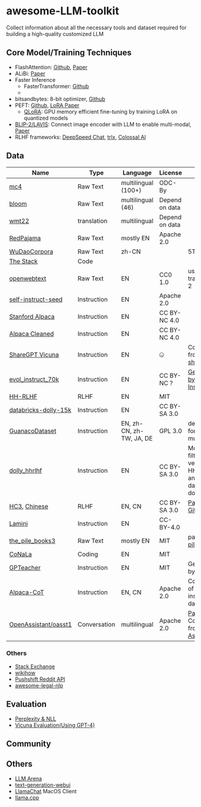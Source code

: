 # awesome-LLM-toolkit
Collect information about all the necessary tools and dataset required for building a high-quality customized LLM

## Core Model/Training Techniques

- FlashAttention: [Github](https://github.com/HazyResearch/flash-attention), [Paper](https://arxiv.org/abs/2205.14135)
- ALiBi: [Paper](https://arxiv.org/abs/2108.12409)
- Faster Inference
   - FasterTransformer: [Github](https://github.com/NVIDIA/FasterTransformer)
   - 
- bitsandbytes: 8-bit optimizer, [Github](https://github.com/TimDettmers/bitsandbytes)
- PEFT: [Github](https://github.com/huggingface/peft), [LoRA Paper](https://arxiv.org/abs/2106.09685)
  - [QLoRA](https://github.com/artidoro/qlora): GPU memory efficient fine-tuning by training LoRA on quantized models
- [BLIP-2/LAVIS](https://github.com/salesforce/LAVIS): Connect image encoder with LLM to enable multi-modal, [Paper](https://arxiv.org/pdf/2212.10846.pdf)
- RLHF frameworks: [DeepSpeed Chat](https://github.com/microsoft/DeepSpeed/tree/master/blogs/deepspeed-chat), [trlx](https://github.com/CarperAI/trlx), [Colossal AI](https://github.com/hpcaitech/ColossalAI)

## Data

| Name | Type | Language | License | Note |
| -------- | -------- | -------- | -------- | -------- |
| [mc4](https://huggingface.co/datasets/mc4) | Raw Text | multilingual (100+) | ODC-By | | [Paper](https://arxiv.org/pdf/1910.10683.pdf) |
| [bloom](https://huggingface.co/datasets/sil-ai/bloom-lm) | Raw Text | multilingual (46) | Depend on data| | 
| [wmt22](https://www.statmt.org/wmt22E/translation-task.html) | translation | multilingual | Depend on data | | 
| [RedPajama](https://www.together.xyz/blog/redpajama) | Raw Text | mostly EN | Apache 2.0 | |
| [WuDaoCorpora](https://www.sciencedirect.com/science/article/pii/S2666651021000152) | Raw Text | zh-CN | | 5TB |
| [The Stack](https://huggingface.co/datasets/bigcode/the-stack-dedup) | Code | 
| [openwebtext](https://huggingface.co/datasets/openwebtext) | Raw Text | EN | CC0 1.0 | used to train GPT-2 | 
| [self-instruct-seed](https://huggingface.co/datasets/HuggingFaceH4/self-instruct-seed) | Instruction | EN | Apache 2.0 |  |
| [Stanford Alpaca](https://github.com/tatsu-lab/stanford_alpaca/blob/main/alpaca_data.json) | Instruction | EN | CC BY-NC 4.0 | |
| [Alpaca Cleaned](https://github.com/gururise/AlpacaDataCleaned) | Instruction | EN | CC BY-NC 4.0 | |
| [ShareGPT Vicuna](https://huggingface.co/datasets/anon8231489123/ShareGPT_Vicuna_unfiltered) | Instruction | EN | 🤐 | Collected from [sharegpt](https://sharegpt.com/)|
| [evol_instruct_70k](https://huggingface.co/datasets/victor123/evol_instruct_70k) | Instruction | EN | CC BY-NC ? | [Generated by Evol-Instruct](https://github.com/nlpxucan/WizardLM#training-data)
| [HH-RLHF](https://huggingface.co/datasets/Anthropic/hh-rlhf) | RLHF | EN |  MIT | |
| [databricks-dolly-15k](https://huggingface.co/datasets/databricks/databricks-dolly-15k) | Instruction | EN | CC BY-SA 3.0 | |
| [GuanacoDataset](https://huggingface.co/datasets/JosephusCheung/GuanacoDataset) | Instruction | EN, zh-CN, zh-TW, JA, DE | GPL 3.0 | desgined for multilingual |
| [dolly_hhrlhf](https://huggingface.co/datasets/mosaicml/dolly_hhrlhf) | Instruction | EN | CC BY-SA 3.0 | MosaicAI's filtered version of HH-RLHF and databricks-dolly-15k |  
| [HC3](https://huggingface.co/datasets/Hello-SimpleAI/HC3), [Chinese](https://huggingface.co/datasets/Hello-SimpleAI/HC3-Chinese) | RLHF | EN, CN | CC BY-SA 3.0 | [Paper](https://arxiv.org/abs/2301.07597), [Github](https://github.com/Hello-SimpleAI/chatgpt-comparison-detection) | 
| [Lamini](https://github.com/lamini-ai/lamini#data-release)   | Instruction   | EN   |  CC-BY-4.0  |  |
| [the_pile_books3](https://huggingface.co/datasets/the_pile_books3) | Raw Text | mostly EN | MIT | part of [the pile](https://github.com/EleutherAI/the-pile)|
| [CoNaLa](https://huggingface.co/datasets/neulab/conala) | Coding | EN | MIT | |
| [GPTeacher](https://github.com/teknium1/GPTeacher) | Instruction | EN | MIT | Generated by GPT-4 |
| [Alpaca-CoT](https://huggingface.co/datasets/QingyiSi/Alpaca-CoT/) | Instruction | EN, CN | Apache 2.0 | Collection of instruction datasets|
| [OpenAssistant/oasst1](https://huggingface.co/datasets/OpenAssistant/oasst1) | Conversation | multilingual | Apache 2.0 | [Paper](https://arxiv.org/abs/2304.07327), Collected from [Open Assistant](https://open-assistant.io/) | 

### Others
- [Stack Exchange](https://stackexchange.com/sites)
- [wikihow](https://www.wikihow.com/)
- [Pushshift Reddit API](https://reddit-api.readthedocs.io/en/latest/)
- [awesome-legal-nlp](https://github.com/maastrichtlawtech/awesome-legal-nlp)

## Evaluation
- [Perplexity & NLL](https://huggingface.co/docs/transformers/perplexity)
- [Vicuna Evaluation(Using GPT-4)](https://github.com/lm-sys/FastChat/tree/main/fastchat/eval)

## Community


## Others
- [LLM Arena](https://arena.lmsys.org/)
- [text-generation-webui](https://github.com/oobabooga/text-generation-webui)
- [LlamaChat](https://github.com/alexrozanski/LlamaChat) MacOS Client
- [llama.cpp](https://github.com/ggerganov/llama.cpp) 
